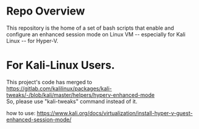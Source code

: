 # Repo Overview
This repository is the home of a set of bash scripts that enable and configure an enhanced session mode on Linux VM -- especially for Kali Linux -- for Hyper-V.

# For Kali-Linux Users.
This project's code has merged to https://gitlab.com/kalilinux/packages/kali-tweaks/-/blob/kali/master/helpers/hyperv-enhanced-mode <br />
So, please use "kali-tweaks" command instead of it.

how to use:
https://www.kali.org/docs/virtualization/install-hyper-v-guest-enhanced-session-mode/
